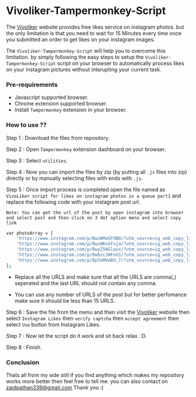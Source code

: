 # Vivoliker-Tampermonkey-Script

The [Vivoliker](https://vivoliker.com) website provides free likes service on instagram photos. but the only limitation is that you need to wait for 15 Minutes every time once you submitted an order to get likes on your instagram images.

The `Vivoliker-Tampermonkey-Script` will help you to overcome this limitation. by simply following the easy steps to setup the `Vivoliker-Tampermonkey-Script` script on your browser to automatically process likes on your instagram pictures without interupting your current task.

### Pre-requirements

* Javascript supported browser.
* Chrome extension supported browser.
* Install `Tampermonkey` extension in your browser.

### How to use ??

Step 1 : Download the files from repository.

Step 2 : Open `Tampermonkey` extension dashboard on your browser.

Step 3 : Select `utilities`.

Step 4 : Now you can import the files by zip (by putting all `.js` files into zip) directly or by manually selecting files with ends with `.js`.

Step 5 : Once import process is completed open the file named as `VivoLiker script for likes on instagram photos in a queue part1` and replace the following code with your instagram post url.

`Note: You can get the url of the post by open instagram into browser and select post and then click on 3 dot option menu and select copy link`

```sh
var photoArray = [
    'https://www.instagram.com/p/BwzWMaGFdB0/?utm_source=ig_web_copy_link', 
    'https://www.instagram.com/p/BwzWKskFxja/?utm_source=ig_web_copy_link',
    'https://www.instagram.com/p/BwyZ5NGlqxx/?utm_source=ig_web_copy_link',
    'https://www.instagram.com/p/BwbzcJWFnGS/?utm_source=ig_web_copy_link',
    'https://www.instagram.com/p/Bp3oMVeBd_7/?utm_source=ig_web_copy_link'
];
```

* Replace all the URLS and make sure that all the URLS are comma(,) seperated and the last URL should not contain any comma.

* You can use any number of URLS of the post but for better perfomance make sure it should be less than 15 URLS.

Step 6 : Save the file from the menu and then visit the [Vivoliker](https://vivoliker.com) website then select `Instagram Likes` then `verify captcha` then `accept agreement` then select `Use` button from Instagram Likes.

Step 7 : Now let the script do it work and sit back relax. :D.

Step 8 : Finish.

### Conclusion

Thats all from my side still if you find anything which makes my repository works more better then feel free to tell me. you can also contact on zaidpathan339@gmail.com Thank you :)
